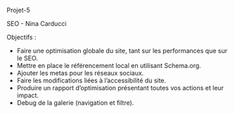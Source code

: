 Projet-5

SEO - Nina Carducci

Objectifs :

- Faire une optimisation globale du site, tant sur les performances que sur le SEO.
- Mettre en place le référencement local en utilisant Schema.org.
- Ajouter les metas pour les réseaux sociaux.
- Faire les modifications liées à l’accessibilité du site.
- Produire un rapport d’optimisation présentant toutes vos actions et leur impact.
- Debug de la galerie (navigation et filtre).
